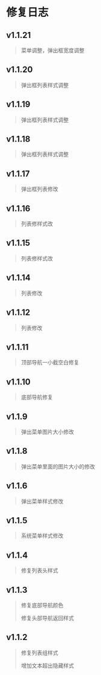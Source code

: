 # 修复日志

## v1.1.21

> 菜单调整，弹出框宽度调整

## v1.1.20

> 弹出框列表样式调整

## v1.1.19

> 弹出框列表样式调整

## v1.1.18

> 弹出框列表样式调整

## v1.1.17

> 弹出框列表修改

## v1.1.16

> 列表修样式改 

## v1.1.15

> 列表修样式改 

## v1.1.14

> 列表修改 

## v1.1.12

> 列表修改 

## v1.1.11

> 顶部导航一小截空白修复

## v1.1.10

> 底部导航修复

## v1.1.9

> 弹出菜单图片大小修改

## v1.1.8

> 弹出菜单里面的图片大小的修改

## v1.1.6

> 弹出菜单样式修改

## v1.1.5

> 系统菜单样式修改

## v1.1.4

> 修复列表头样式

## v1.1.3

> 修复底部导航颜色
>
> 修复头部导航返回样式

## v1.1.2

> 修复列表组样式
>
> 增加文本超出隐藏样式